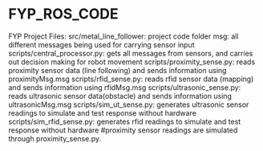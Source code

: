 # FYP_ROS_CODE

FYP Project Files:
src/metal_line_follower:            project code folder
    msg:                            all different messages being used for carrying sensor input
    scripts/central_processor.py:   gets all messages from sensors, and carries out decision making for robot movement
    scripts/proximity_sense.py:     reads proximity sensor data (line following) and sends information using proximityMsg.msg
    scripts/rfid_sense.py:          reads rfid sensor data (mapping) and sends information using rfidMsg.msg
    scripts/ultrasonic_sense.py:    reads ultrasonic sensor data(obstacle) and sends information using ultrasonicMsg.msg
    scripts/sim_ut_sense.py:        generates ultrasonic sensor readings to simulate and test response without hardware 
    scripts/sim_rfid_sense.py:      generates rfid readings to simulate and test response without hardware
                                    #proximity sensor readings are simulated through proximity_sense.py.
                                    
